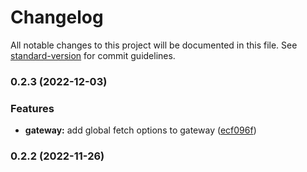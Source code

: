 # Changelog

All notable changes to this project will be documented in this file. See [standard-version](https://github.com/conventional-changelog/standard-version) for commit guidelines.

### 0.2.3 (2022-12-03)


### Features

* **gateway:** add global fetch options to gateway ([ecf096f](https://github.com/ruanyl/boilerplate-ts/commit/ecf096fe60b5f78cad41a21bd07454c6221f3317))

### 0.2.2 (2022-11-26)
